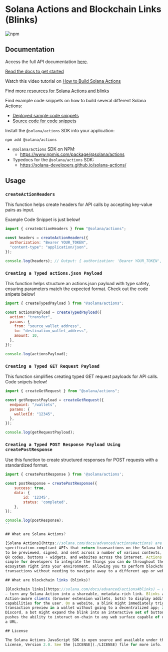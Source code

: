 # Solana Actions and Blockchain Links (Blinks)

![npm](https://img.shields.io/npm/dm/@solana/actions)

## Documentation

Access the full API documentation
[here](https://solana-developers.github.io/solana-actions/).

[Read the docs to get started](https://solana.com/docs/advanced/actions)

Watch this video tutorial on
[How to Build Solana Actions](https://youtu.be/kCht01Ycif0)

Find
[more resources for Solana Actions and blinks](https://solana.com/solutions/actions)

Find example code snippets on how to build several different Solana Actions:

- [Deployed sample code snippets](https://solana-actions.vercel.app/)
- [Source code for code snippets](https://github.com/solana-developers/solana-actions/tree/main/examples/next-js)

Install the `@solana/actions` SDK into your application:

```shell
npm add @solana/actions
```

- `@solana/actions` SDK on NPM:
  - https://www.npmjs.com/package/@solana/actions
- Typedocs for the `@solana/actions` SDK:
  - https://solana-developers.github.io/solana-actions/

## Usage

### `createActionHeaders`

This function helps create headers for API calls by accepting key-value pairs as
input.

Example Code Snippet is just below!

```javascript
import { createActionHeaders } from "@solana/actions";

const headers = createActionHeaders({
  authorization: "Bearer YOUR_TOKEN",
  "content-type": "application/json",
});

console.log(headers); // Output: { authorization: 'Bearer YOUR_TOKEN','content-type': 'application/json' }
```

### `Creating a Typed actions.json Payload`

This function helps structure an actions.json payload with type safety, ensuring
parameters match the expected format. Check out the code snipets below!

```javascript
import { createTypedPayload } from "@solana/actions";

const actionsPayload = createTypedPayload({
  action: "transfer",
  params: {
    from: "source_wallet_address",
    to: "destination_wallet_address",
    amount: 10,
  },
});

console.log(actionsPayload);
```

### `Creating a Typed GET Request Payload`

This function simplifies creating typed GET request payloads for API calls. Code
snipets below!

```javascript
import { createGetRequest } from "@solana/actions";

const getRequestPayload = createGetRequest({
  endpoint: "/wallets",
  params: {
    walletId: "12345",
  },
});

console.log(getRequestPayload);
```

### `Creating a Typed POST Response Payload Using createPostResponse`

Use this function to create structured responses for POST requests with a
standardized format.

```javascript
import { createPostResponse } from '@solana/actions';

const postResponse = createPostResponse({
    success: true,
    data: {
        id: '12345',
        status: 'completed',
    },
});

console.log(postResponse);
``

## What are Solana Actions?

[Solana Actions](https://solana.com/docs/advanced/actions#actions) are
specification-compliant APIs that return transactions on the Solana blockchain
to be previewed, signed, and sent across a number of various contexts, including
QR codes, buttons + widgets, and websites across the internet. Actions make it
simple for developers to integrate the things you can do throughout the Solana
ecosystem right into your environment, allowing you to perform blockchain
transactions without needing to navigate away to a different app or webpage.

## What are blockchain links (blinks)?

[Blockchain links](https://solana.com/docs/advanced/actions#blinks) – or blinks
– turn any Solana Action into a shareable, metadata-rich link. Blinks allow
Action-aware clients (browser extension wallets, bots) to display additional
capabilities for the user. On a website, a blink might immediately trigger a
transaction preview in a wallet without going to a decentralized app; in
Discord, a bot might expand the blink into an interactive set of buttons. This
pushes the ability to interact on-chain to any web surface capable of displaying
a URL.

## License

The Solana Actions JavaScript SDK is open source and available under the Apache
License, Version 2.0. See the [LICENSE](./LICENSE) file for more info.
```
